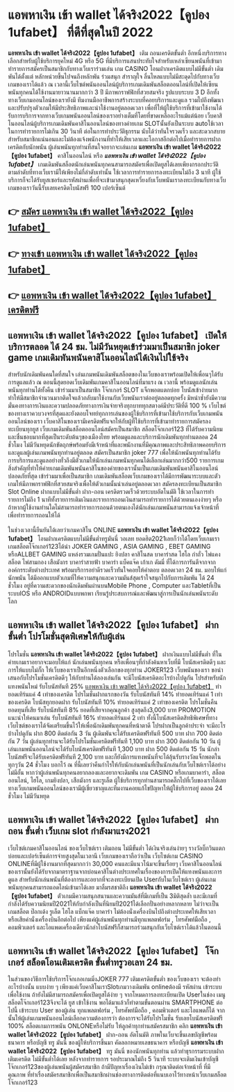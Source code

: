 # แอพหาเงิน เข้า wallet ได้จริง2022【คูปอง 1ufabet】  ที่ดีที่สุดในปี 2022

**แอพหาเงิน เข้า wallet ได้จริง2022【คูปอง 1ufabet】** เติม ถอนเครดิตขั้นต่ำ  อีกหนึ่งบริการทางเลือกสำหรับผู้ใช้บริการยุคใหม่ 4G หรือ 5G ที่มีบริการแสนประทับใจสำหรับเหล่าเซียนพนันที่เข้ามาทำรายการสมัครเป็นสมาชิกกับทางเว็บเราร่วมเล่น เกม CASINO  โอนฝากเครดิตแบบไม่มีขั้นต่ำ เดิมพันได้ตั้งแต่ หลักหน่วยขึ้นไปจนถึงหลักพัน ร่วมสนุก สำราญใจ ลื่นไหลแบบไม่มีสะดุดไปกับทางเว็บเกมของเราได้แล้ว ณ เวลานี้เว็บไซต์พนันออนไลน์ผู้บริการเกมเดิมพันสล็อตออนไลน์ที่เปิดให้เซียนพนันทุกคนได้ใช้งานมายาวนานมากกว่า 3 ปี มีภาพกราฟฟิกที่สวยสมจริง รูปแบบระบบ 3 D
อีกทั้งทางเว็บเกมออนไลน์ของเรายังมี ทีมงานมืออาชีพการสร้างระบบที่คอยบริการและดูแล  รวมไปถึงพัฒนาและปรับปรุงตัวเกมให้มีประสิทธิภาพและน่าใช้งานอยู่ตลอดเวลา เพื่อที่ให้ผู้ใช้บริการที่เข้ามาใช้งานได้รับการบริการจากทางเว็บเกมพนันออนไลน์ของเราอย่างเต็มที่โดยที่ขาดเหลืออะไรแม้แต่น้อย เว็บคาสิโนออนไลน์ผู้บริการเกมเดิมพันคาสิโนออนไลน์ของทางค่ายเกม  SLOTนั้นยังเป็นระบบ autoใช้เวลาในการทำรายการไม่เกิน 30 วินาที ต่อในการทำประวัติธุกรรม นับได้ว่าทันใจรวดเร็ว และสะดวกสบายสำหรับสมาชิกแน่นอนและไม่ต้องแจ้งพนักงานที่ทำให้เสียเวลาและโอกาสอีกต่อไปเมื่อทำรายการฝากเครดิตกับนักพนัน
ผู้เล่นพนันทุกท่านที่สนใจอยากจะเล่นเกม **แอพหาเงิน เข้า wallet ได้จริง2022【คูปอง 1ufabet】** คาสิโนออนไลน์ หรือ ***แอพหาเงิน เข้า wallet ได้จริง2022【คูปอง 1ufabet】*** เกมเดิมพันสล็อตนักเล่นพนันทุกคนสามารถสมัครเพื่อเปิดยูสได้เลยเพียงกรอกประวัติตามลำดับที่ทางเว็บเรามีให้เพียงไม่กี่ลำดับเท่านั้น ใช้เวลาการทำรายการลงทะเบียนไม่ถึง 3 นาที ผู้ใช้บริการก็จะได้รับยูสเซอร์และรหัสผ่านเพื่อที่จะเข้ามาสนุกสุดเหวี่ยงกับเว็บพนันเราลงทะเบียนกับทางเว็บเกมของเราวันนี้รับเลยเครดิตโบนัสฟรี 100 เปอร์เซ็นต์ 

## 👉 [สมัคร แอพหาเงิน เข้า wallet ได้จริง2022【คูปอง 1ufabet】](https://archa888.com/)
## 👉 [ทางเข้า แอพหาเงิน เข้า wallet ได้จริง2022【คูปอง 1ufabet】](https://archa888.com/)
## 👉 [แอพหาเงิน เข้า wallet ได้จริง2022【คูปอง 1ufabet】 เครดิตฟรี](https://archa888.com/)

## แอพหาเงิน เข้า wallet ได้จริง2022【คูปอง 1ufabet】 เปิดให้บริการตลอด ได้ 24 ชม. ไม่มีวันหยุดเข้าร่วมมาเป็นสมาชิก joker game เกมเดิมพันพนันคาสิโนออนไลน์ได้เงินไปใช้จริง

สำหรับนักเดิมพันคนใดที่สนใจ เล่นเกมพนันเดิมพันสล็อตของในเว็บของเราพร้อมเปิดให้เพื่อนๆได้รับการดูแลแล้ว ณ ตอนนี้สุดยอดเว็บเดิมพันเกมคาสิโนออนไลน์ที่มาแรง ณ เวลานี้ พร้อมดูแลนักเล่นพนันทุกท่านได้ทั้งคืน เข้าร่วมมาเป็นสมาชิก โจ๊กเกอร์ SLOT แจ็กพอตแตกบ่อย โบนัสเข้าง่ายมาก ทำให้มีสมาชิกจำนวนมากติดใจแล้วกลับมาใช้งานกับเว็บพนันเราต่ออยู่ตลอดทุกครั้ง มิหนำซ้ำยังมีความมั่นคงทางการเงินและความปลอดภัยทางการเงินจ่ายจริงทุกบาททุกสตางค์มีประวัติที่ดี 100 % เว็บไซต์ของทางเราควบวงจรที่สุดและยังตอบโจทย์ทุกการเล่นของผู้ใช้บริการที่เข้ามาใช้บริการกับเว็บเกมพนันออนไลน์ของเรา
เว็บคาสิโนของเรามีเครดิตฟรีแจกให้กับผู้ที่ใช้บริการที่เข้ามาทำรายการสมัครลงทะเบียนทุกยูส เว็บเกมเดิมพันสล็อตออนไลน์สมัครเป็นสมาชิก สล็อตโจ๊กเกอร์123 ที่ได้รับความนิยมและชื่นชอบมากที่สุดเป็นระดับต้นๆของเมืองไทย พร้อมดูแลและบริการนักเดิมพันทุกท่านตลอด 24 ชั่วโมง ไม่มีวันหยุดนักขัตฤกษ์พร้อมยังมีเจ้าหน้าที่และพนักงานที่มีคุณภาพและประสิทธิภาพคอยบริการและดูแลผู้เล่นเกมพนันทุกท่านอยู่ตลอด สมัครเป็นสมาชิก joker 777 เพื่อให้นักพนันทุกท่านได้รับการบริการและดูแลอย่างทั่วถึงมีตัวเกมให้นักเล่นเกมพนันทุกคนได้เลือกเล่นมากกว่า500 รายการเกม
สิ่งสำคัญที่ทำให้ค่ายเกมเดิมพันพนันคาสิโนของค่ายของเรานั้นเป็นเกมเดิมพันพนันคาสิโนออนไลน์ปลอดภัยที่สุด เข้าร่วมมาเพื่อเป็นสมาชิก  เกมเดิมพันสล็อตเว็บเกมของเราได้มีการพัฒนาระบบและตัวเกมให้มีภาพกราฟฟิกที่สวยสมจริงเพื่อให้ตัวเกมนั้นน่าเล่นอยู่ตลอดเวลา สมัครลงทะเบียนเป็นสมาชิก Slot Online ฝากแบบไม่มีขั้นต่ำ ฝาก-ถอน เครดิตรวดเร็วด้วยระบบอัตโนมัติ ใช้เวลาในการทำรายการไม่ถึง 1 นาทีทั้งรายการเติมเงินและรายการถอนเงินสามารถทำรายการได้ด้วยตนเองง่ายๆ หรือถ้าหากผู้ใช้งานท่านใดไม่สามารถทำรายการถอนด้วยตนเองได้นักเล่นเกมพนันสามารถแจ้งเจ้าหน้าที่เพื่อทำรายการถอนให้ได้

ในช่วงเวลานี้ยืนยันได้เลยว่าเกมคาสิโน ONLINE **แอพหาเงิน เข้า wallet ได้จริง2022【คูปอง 1ufabet】** โอนฝากเครดิตแบบไม่มีขั้นต่ำทรูมันนี่ วอเลท ยอดฮิต2021เลยก็ว่าได้โดยเว็บเกมเรา เกมสล็อตโจ๊กเกอร์123ได้นำ JOKER GAMING , ASIA GAMING , EBET GAMING หรือALLBET GAMING แหล่งรวมเกมปั่นแปะ ยิงปลา คาสิโนสด บาคาร่าสด ไฮโล กำถั่ว ไพ่แคง สล็อต ไพ่สามกอง เสือมังกร บาคาร่าสายฟ้า บาคาร่า แบ็คแจ๊ค เก้าเก ดัมมี่ ที่ได้การการันตีจากจากองค์กรระดับต่างประเทศ พร้อมบริการอย่าดีรวดเร็วทันใจคอยให้คำตอบ ตลอดเวลา 24 ชม. มอบให้แก่นักพนัน ได้มีออกแบบตัวเกมที่ให้ความสนุกและความมันส์สุดเร้าใจสนุกไปกับการเดิมพัน ได้ 24 ชั่วโมง อยู่ที่ความสะดวกของนักเดิมพันผ่านบนMobile Phone , Computer และTabletที่เป็นระบบIOS หรือ ANDROIDแบบพกพา เรียนรู้ประสบการณ์และพัฒนาสู่การเป็นนักเล่นพนันระดับโลก

## แอพหาเงิน เข้า wallet ได้จริง2022【คูปอง 1ufabet】 ฝากขั้นต่ำ โปรโมชั่นสุดพิเศษให้กับผู้เล่น

โปรโมชั่น **แอพหาเงิน เข้า wallet ได้จริง2022【คูปอง 1ufabet】** ฝากเงินแบบไม่มีขั้นต่ำ ที่ในค่ายเกมเราอยากจะมอบให้แก่  นักเล่นพนันทุกคน หรือเพื่อนๆที่กำลังค้นหาเว็บที่มี โบนัสเครดิตดีๆ และการให้แบบไม่กั๊ก ให้เว็บของเราเป็นอีกหนึ่งตัวเลือกของทุกท่าน JOKER123 เว็บพนันของเรา ขอนำเสนอกับโปรโมชั่นเครดิตดีๆ ให้กับท่านได้ลองเล่นกัน จะมีโบนัสเครดิตอะไรบ้างไปดูกัน
โปรสำหรับนักแทงพนันใหม่ รับโบนัสทันที 25% [แอพหาเงิน เข้า wallet ได้จริง2022【คูปอง 1ufabet】](https://archa888.com/) ทำยอดเทิร์นแค่ 4 เท่าของเครดิต
โปรโมชั่นฝากแรกของวัน รับโบนัสทันที 14% ทำยอดเทิร์นแค่ 1 เท่าของเครดิต
โบนัสทุกยอดฝาก รับโบนัสทันที 10% ทำยอดเทิร์นแค่ 2 เท่าของเครดิต
โปรโมชั่นคืนยอดทุนที่เสีย รับโบนัสทันที 8% ยอดที่เสียจากคุณลูกค้า สูงสุดถึง3,000 บาท
 PROMOTION แนะนำให้คนมาเล่น รับโบนัสทันที 16% ทำยอดเทิร์นแค่ 2 เท่า
ทั้งนี้โบนัสเครดิตสิทธิพิเศษที่ทางเว็บไซต์ของเราได้จัดเตรียมขึ้นไว้ให้เพื่อนักเดิมพันทุกคนที่หน้าตาดี โปรฝากเป็นลูกค้าประจำ จะมีอะไรบ้างไปดูกัน
ฝาก 800 ติดต่อกัน 3 วัน ผู้เดิมพันจะได้รับเครดิตฟรีทันที 500 บาท
ฝาก 700 ติดต่อกัน 7 วัน ผู้เล่นทุกท่านจะได้รับโปรโมชั่นเครดิตฟรีทันที 1,100 บาท
ฝาก 300 ติดต่อกัน 10 วัน ผู้เล่นเกมพนันออนไลน์จะได้รับโบนัสเครดิตฟรีทันที 1,300 บาท
ฝาก 500 ติดต่อกัน 15 วัน นักล่าโบนัสฟรีจะได้รับเครดิตฟรีทันที 2,100 บาท
และก็ยังมีการแทงพนันที่จะได้ลุ้นรับรางวัลแจ็กพอตในทุกๆวัน 24 ชั่วโมง บอกไว้ ณ ที่นี้เลยว่าคืนกำไรให้กับนักเล่นพนันที่เป็นนักเล่นกับเว็บไซต์เราได้อย่างไม่มีอั้น หากว่าผู้เล่นพนันทุกคนอยากลองและอยากจะเดิมพัน เกม CASINO หรือเกมบาคาร่า, สล็อตออนไลน์, ไฮโล, เกมยิงปลา, เสือมังกร และรูเล็ต ผู้ใช้บริการทุกท่านสามารถคลิ๊กไปที่เว็บของเราได้เลย ทางเว็บเกมพนันออนไลน์ของเรามีผู้เชี่ยวชาญและทีมงานคอยแก้ไขปัญหาให้ผู้ใช้บริการอยู่ ตลอด 24 ชั่วโมง ไม่มีวันหยุด

## แอพหาเงิน เข้า wallet ได้จริง2022【คูปอง 1ufabet】 ฝากถอน ขั้นต่ำ  เว็บเกม slot กำลังมาแรง2021

เว็บไซต์เกมคาสิโนออนไลน์ ของเว็บไซต์เรา เติมถอน ไม่มีขั้นต่ำ ได้เงินจริงเล่นง่ายๆ รางวัลบิ๊กวินแตกบ่อยและเปอร์เซ็นต์การจ่ายสูงสุดในเวลานี เว็บเกมของเราถือว่าเป็น เว็บไซต์เกม CASINO ONLINEที่มีผู้ใช้งานมากที่สุดมากกว่า 30,000 คนและมีแนวโน้มจะขึ้นเรื่อยๆ เว็บคาสิโนออนไลน์ของเรานั้นยังได้รับจากมาตราฐานจากบ่อนคาสิโนต่างประเทศในเรื่องของการเปิดให้แทงพนันและการดูแล สำหรับนักเล่นพนันที่ต้องการและอยากที่จะลงทะเบียนเปิด Userกับในเว็บไซต์เรา ผู้เล่นเกมพนันทุกคนสามารถแอดไลน์เข้ามาได้เลย
	มาลิ้มรสชาติถึง **แอพหาเงิน เข้า wallet ได้จริง2022【คูปอง 1ufabet】** ตัวเกมมีความสนุกสนานและความมันส์ที่มีเกมที่เป็น 3มิติสุดล้ำ และมีเกมที่กำลังได้รับความนิยมปี2021ให้กับกำลังเป็นที่นิยมปี2021ได้เลือกปั่นอย่างหลากหลาย  ไม่ว่าจะเป็นเกมสล็อต ป๊อกเด้ง รูเล็ต ไฮโล แบ็กแจ๊ค บาคาร่า ไม่ต้องนั่งเครื่องบินไปถึงต่างประเทศให้เสียเวลา หรือเสียค่านั่งเครื่องบินอีกต่อไป เพียงแค่ผู้เล่นพนันทุกท่านมีทุกแพลตฟอร์ม , โทรศัพท์มือถือ , คอมพิวเตอร์ และไอแพดเครื่องเดียวนักล่าโบนัสฟรีก็สามารถร่วมสนุกกับเว็บไซต์เราได้แล้วในตอนนี้

## แอพหาเงิน เข้า wallet ได้จริง2022【คูปอง 1ufabet】 โจ๊กเกอร์ สล็อตโอนเติมเครดิต ขั้นต่ำทรูวอเลท 24 ชม.

ในส่วนของวิธีการใช้บริการโจ๊กเกอเกมมิ่งJOKER 777 เติมเครดิตขั้นต่ำ ของเว็บของเรา จะต้องทำอะไรบ้างนั้น แบบง่าย ๆ เพียงแค่เว็บคาสิโนเราSlotเกมวางเดิมพัน onlineต้องมี รหัสผ่าน เข้าระบบเพื่อใช้งาน ถ้ายังไม่มีสามารถสมัครเพื่อเปิดยูสได้ง่าย ๆ จากโหมดการลงทะเบียนเปิด Userในช่อง เมนู สล็อตโจ๊กเกอร์123จึงจะได้ ยูส เข้าใช้งาน พอได้มาแล้วก็ทำตามขั้นตอนผ่าน SMARTPHONE ต่อไปนี้
เข้าระบบ User  ของผู้เล่น ทุกแพลตฟอร์ม , โทรศัพท์มือถือ , คอมพิวเตอร์ และไอแพดก็ได้
จากนั้นให้ผู้เล่นเกมพนันออนไลน์เลือกความต้องการว่า ต้องการจะได้รับโปรโมชั่น รับเลยโบนัสเครดิตฟรี 100% สล็อตเกมการพนัน ONLONEหรือไม่รับ
ให้ลูกค้าทุกท่านสมัครสมาชิก คลิก **แอพหาเงิน เข้า wallet ได้จริง2022【คูปอง 1ufabet】** ฝาก-ถอน อัตโนมัติ ภาพในเว็บจะขึ้นเลขบัญชีพร้อมธนาคาร หรือบัญชี ทรู มันนี่ ของผู้ให้บริการขึ้นมา
คัดลอกหมายเลขธนาคาร หรือบัญชี **แอพหาเงิน เข้า wallet ได้จริง2022【คูปอง 1ufabet】** ทรู มันนี่ ของนักพนันทุกท่าน แล้วทำธุรกรรมระบบฝากเติมเครดิต ไม่มีขั้นต่ำได้เลย
หลังจากทำรายการ รอประมาณไม่ถึง 5 วินาที ระบบจะเติมเงินเข้าบัญชีโจ๊กเกอร์123ของผู้เล่นพนันผู้สมัครสมาชิก
ถ้ามีปัญหาเรื่องเงินไม่เข้า กรุณาติดต่อเจ้าหน้าที่ ที่มีคุณภาพ ที่ทำเรื่องสมัครสมาชิกเพื่อเป็นสมาชิกผ่านช่องทางการติดต่อที่แนบเอาไว้ทางหน้าเว็บเกมสล็อตโจ๊กเกอร์123


